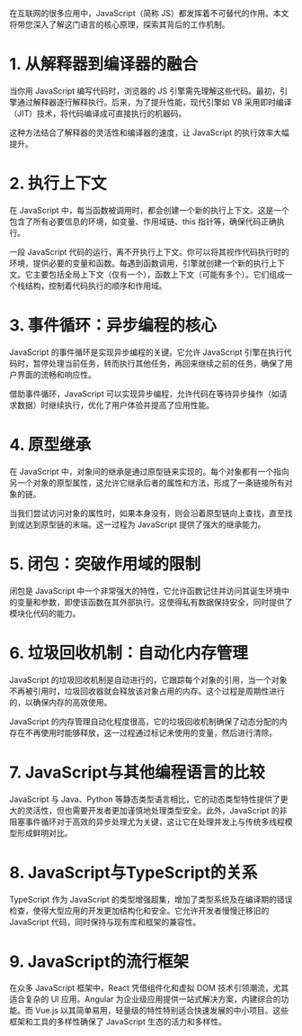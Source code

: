 在互联网的很多应用中，JavaScript（简称 JS）都发挥着不可替代的作用。本文将带您深入了解这门语言的核心原理，探索其背后的工作机制。



# 1. 从解释器到编译器的融合

当你用 JavaScript 编写代码时，浏览器的 JS 引擎需先理解这些代码。最初，引擎通过解释器逐行解释执行。后来，为了提升性能，现代引擎如 V8 采用即时编译（JIT）技术，将代码编译成可直接执行的机器码。

这种方法结合了解释器的灵活性和编译器的速度，让 JavaScript 的执行效率大幅提升。



# 2. 执行上下文

在 JavaScript 中，每当函数被调用时，都会创建一个新的执行上下文。这是一个包含了所有必要信息的环境，如变量、作用域链、this 指针等，确保代码正确执行。

一段 JavaScript 代码的运行，离不开执行上下文。你可以将其视作代码执行时的环境，提供必要的变量和函数。每遇到函数调用，引擎就创建一个新的执行上下文。它主要包括全局上下文（仅有一个），函数上下文（可能有多个）。它们组成一个栈结构，控制着代码执行的顺序和作用域。



# 3. 事件循环：异步编程的核心

JavaScript 的事件循环是实现异步编程的关键。它允许 JavaScript 引擎在执行代码时，暂停处理当前任务，转而执行其他任务，再回来继续之前的任务，确保了用户界面的流畅和响应性。

借助事件循环，JavaScript 可以实现异步编程，允许代码在等待异步操作（如请求数据）时继续执行，优化了用户体验并提高了应用性能。



# 4. 原型继承

在 JavaScript 中，对象间的继承是通过原型链来实现的。每个对象都有一个指向另一个对象的原型属性，这允许它继承后者的属性和方法，形成了一条链接所有对象的链。

当我们尝试访问对象的属性时，如果本身没有，则会沿着原型链向上查找，直至找到或达到原型链的末端。这一过程为 JavaScript 提供了强大的继承能力。



# 5. 闭包：突破作用域的限制

闭包是 JavaScript 中一个非常强大的特性，它允许函数记住并访问其诞生环境中的变量和参数，即使该函数在其外部执行。这使得私有数据保持安全，同时提供了模块化代码的能力。



# 6. 垃圾回收机制：自动化内存管理

JavaScript 的垃圾回收机制是自动进行的，它跟踪每个对象的引用，当一个对象不再被引用时，垃圾回收器就会释放该对象占用的内存。这个过程是周期性进行的，以确保内存的高效使用。

JavaScript 的内存管理自动化程度很高，它的垃圾回收机制确保了动态分配的内存在不再使用时能够释放，这一过程通过标记未使用的变量，然后进行清除。



# 7. JavaScript与其他编程语言的比较

JavaScript 与 Java、Python 等静态类型语言相比，它的动态类型特性提供了更大的灵活性，但也需要开发者更加谨慎地处理类型安全。此外，JavaScript 的非阻塞事件循环对于高效的异步处理尤为关键，这让它在处理并发上与传统多线程模型形成鲜明对比。



# 8. JavaScript与TypeScript的关系

TypeScript 作为 JavaScript 的类型增强超集，增加了类型系统及在编译期的错误检查，使得大型应用的开发更加结构化和安全。它允许开发者慢慢迁移旧的 JavaScript 代码，同时保持与现有库和框架的兼容性。



# 9. JavaScript的流行框架

在众多 JavaScript 框架中，React 凭借组件化和虚拟 DOM 技术引领潮流，尤其适合复杂的 UI 应用。Angular 为企业级应用提供一站式解决方案，内建综合的功能。而 Vue.js 以其简单易用，轻量级的特性特别适合快速发展的中小项目。这些框架和工具的多样性确保了 JavaScript 生态的活力和多样性。